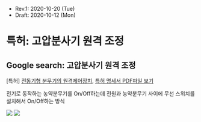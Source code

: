 * Rev.1: 2020-10-20 (Tue)
* Draft: 2020-10-12 (Mon)

# 특허: 고압분사기 원격 조정

## Google search: 고압분사기 원격 조정

\[특허\] [전동기형 분무기의 원격제어장치](https://patents.google.com/patent/KR200210875Y1/ko), [특허 명세서 PDF파일 보기](https://patentimages.storage.googleapis.com/3c/cb/c4/aa1eddc332ae3e/KR200210875Y1.pdf)

전기로 동작하는 농약분무기를 On/Off하는데 전원과 농약분무기 사이에 무선 스위치를 설치해서 On/Off하는 방식

<img src="/home/k8smaster/github/topics_in/patents/images/전동기형 분무기의 원격제어장치-도면1.png">

<img src="/home/k8smaster/github/topics_in/patents/images/전동기형 분무기의 원격제어장치-도면2.png">